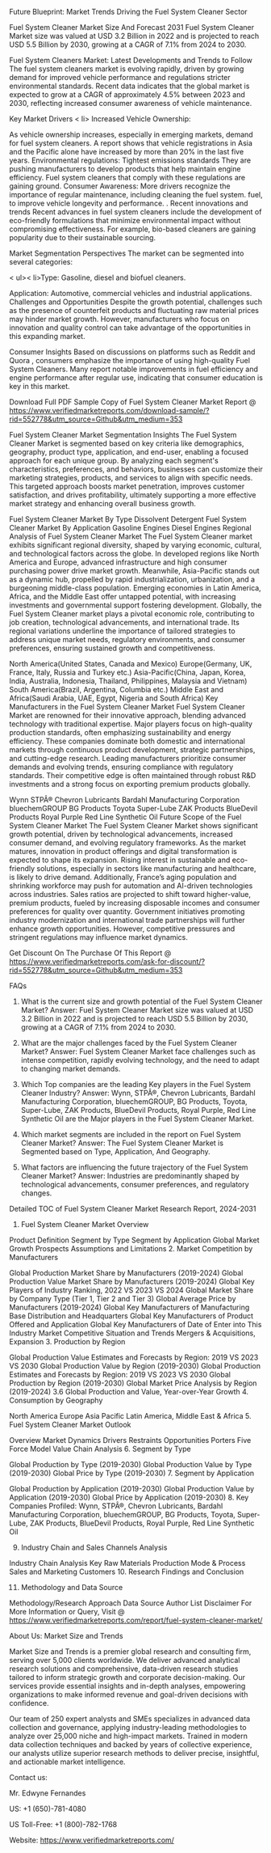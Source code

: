 Future Blueprint: Market Trends Driving the Fuel System Cleaner Sector


Fuel System Cleaner Market Size And Forecast 2031
Fuel System Cleaner Market size was valued at USD 3.2 Billion in 2022 and is projected to reach USD 5.5 Billion by 2030, growing at a CAGR of 7.1% from 2024 to 2030.

Fuel System Cleaners Market: Latest Developments and Trends to Follow
The fuel system cleaners market is evolving rapidly, driven by growing demand for improved vehicle performance and regulations stricter environmental standards. Recent data indicates that the global market is expected to grow at a CAGR of approximately 4.5% between 2023 and 2030, reflecting increased consumer awareness of vehicle maintenance.

Key Market Drivers
< li>
Increased Vehicle Ownership:

As vehicle ownership increases, especially in emerging markets, demand for fuel system cleaners. A report shows that vehicle registrations in Asia and the Pacific alone have increased by more than 20% in the last five years.
Environmental regulations: Tightest emissions standards They are pushing manufacturers to develop products that help maintain engine efficiency. Fuel system cleaners that comply with these regulations are gaining ground.
Consumer Awareness: More drivers recognize the importance of regular maintenance, including cleaning the fuel system. fuel, to improve vehicle longevity and performance. .
Recent innovations and trends
Recent advances in fuel system cleaners include the development of eco-friendly formulations that minimize environmental impact without compromising effectiveness. For example, bio-based cleaners are gaining popularity due to their sustainable sourcing.

Market Segmentation Perspectives
The market can be segmented into several categories:

< ul>< li>Type: Gasoline, diesel and biofuel cleaners.

Application: Automotive, commercial vehicles and industrial applications.
Challenges and Opportunities
Despite the growth potential, challenges such as the presence of counterfeit products and fluctuating raw material prices may hinder market growth. However, manufacturers who focus on innovation and quality control can take advantage of the opportunities in this expanding market.

Consumer Insights
Based on discussions on platforms such as Reddit and Quora , consumers emphasize the importance of using high-quality Fuel System Cleaners. Many report notable improvements in fuel efficiency and engine performance after regular use, indicating that consumer education is key in this market.

Download Full PDF Sample Copy of Fuel System Cleaner Market Report @ https://www.verifiedmarketreports.com/download-sample/?rid=552778&utm_source=Github&utm_medium=353

Fuel System Cleaner Market Segmentation Insights
The Fuel System Cleaner Market is segmented based on key criteria like demographics, geography, product type, application, and end-user, enabling a focused approach for each unique group. By analyzing each segment's characteristics, preferences, and behaviors, businesses can customize their marketing strategies, products, and services to align with specific needs. This targeted approach boosts market penetration, improves customer satisfaction, and drives profitability, ultimately supporting a more effective market strategy and enhancing overall business growth.

Fuel System Cleaner Market By Type
Dissolvent
Detergent
Fuel System Cleaner Market By Application
Gasoline Engines
Diesel Engines
Regional Analysis of Fuel System Cleaner Market
The Fuel System Cleaner market exhibits significant regional diversity, shaped by varying economic, cultural, and technological factors across the globe. In developed regions like North America and Europe, advanced infrastructure and high consumer purchasing power drive market growth. Meanwhile, Asia-Pacific stands out as a dynamic hub, propelled by rapid industrialization, urbanization, and a burgeoning middle-class population. Emerging economies in Latin America, Africa, and the Middle East offer untapped potential, with increasing investments and governmental support fostering development. Globally, the Fuel System Cleaner market plays a pivotal economic role, contributing to job creation, technological advancements, and international trade. Its regional variations underline the importance of tailored strategies to address unique market needs, regulatory environments, and consumer preferences, ensuring sustained growth and competitiveness.

North America(United States, Canada and Mexico)
Europe(Germany, UK, France, Italy, Russia and Turkey etc.)
Asia-Pacific(China, Japan, Korea, India, Australia, Indonesia, Thailand, Philippines, Malaysia and Vietnam)
South America(Brazil, Argentina, Columbia etc.)
Middle East and Africa(Saudi Arabia, UAE, Egypt, Nigeria and South Africa)
Key Manufacturers in the Fuel System Cleaner Market
Fuel System Cleaner Market are renowned for their innovative approach, blending advanced technology with traditional expertise. Major players focus on high-quality production standards, often emphasizing sustainability and energy efficiency. These companies dominate both domestic and international markets through continuous product development, strategic partnerships, and cutting-edge research. Leading manufacturers prioritize consumer demands and evolving trends, ensuring compliance with regulatory standards. Their competitive edge is often maintained through robust R&D investments and a strong focus on exporting premium products globally.

Wynn
STPÂ®
Chevron Lubricants
Bardahl Manufacturing Corporation
bluechemGROUP
BG Products
Toyota
Super-Lube
ZAK Products
BlueDevil Products
Royal Purple
Red Line Synthetic Oil
Future Scope of the Fuel System Cleaner Market
The Fuel System Cleaner Market shows significant growth potential, driven by technological advancements, increased consumer demand, and evolving regulatory frameworks. As the market matures, innovation in product offerings and digital transformation is expected to shape its expansion. Rising interest in sustainable and eco-friendly solutions, especially in sectors like manufacturing and healthcare, is likely to drive demand. Additionally, France’s aging population and shrinking workforce may push for automation and AI-driven technologies across industries. Sales ratios are projected to shift toward higher-value, premium products, fueled by increasing disposable incomes and consumer preferences for quality over quantity. Government initiatives promoting industry modernization and international trade partnerships will further enhance growth opportunities. However, competitive pressures and stringent regulations may influence market dynamics.

Get Discount On The Purchase Of This Report @ https://www.verifiedmarketreports.com/ask-for-discount/?rid=552778&utm_source=Github&utm_medium=353

FAQs
1. What is the current size and growth potential of the Fuel System Cleaner Market?
Answer: Fuel System Cleaner Market size was valued at USD 3.2 Billion in 2022 and is projected to reach USD 5.5 Billion by 2030, growing at a CAGR of 7.1% from 2024 to 2030.

2. What are the major challenges faced by the Fuel System Cleaner Market?
Answer: Fuel System Cleaner Market face challenges such as intense competition, rapidly evolving technology, and the need to adapt to changing market demands.

3. Which Top companies are the leading Key players in the Fuel System Cleaner Industry?
Answer: Wynn, STPÂ®, Chevron Lubricants, Bardahl Manufacturing Corporation, bluechemGROUP, BG Products, Toyota, Super-Lube, ZAK Products, BlueDevil Products, Royal Purple, Red Line Synthetic Oil are the Major players in the Fuel System Cleaner Market.

4. Which market segments are included in the report on Fuel System Cleaner Market?
Answer: The Fuel System Cleaner Market is Segmented based on Type, Application, And Geography.

5. What factors are influencing the future trajectory of the Fuel System Cleaner Market?
Answer: Industries are predominantly shaped by technological advancements, consumer preferences, and regulatory changes.

Detailed TOC of Fuel System Cleaner Market Research Report, 2024-2031
1. Fuel System Cleaner Market Overview

Product Definition
Segment by Type
Segment by Application
Global Market Growth Prospects
Assumptions and Limitations
2. Market Competition by Manufacturers

Global Production Market Share by Manufacturers (2019-2024)
Global Production Value Market Share by Manufacturers (2019-2024)
Global Key Players of Industry Ranking, 2022 VS 2023 VS 2024
Global Market Share by Company Type (Tier 1, Tier 2 and Tier 3)
Global Average Price by Manufacturers (2019-2024)
Global Key Manufacturers of Manufacturing Base Distribution and Headquarters
Global Key Manufacturers of Product Offered and Application
Global Key Manufacturers of Date of Enter into This Industry
Market Competitive Situation and Trends
Mergers & Acquisitions, Expansion
3. Production by Region

Global Production Value Estimates and Forecasts by Region: 2019 VS 2023 VS 2030
Global Production Value by Region (2019-2030)
Global Production Estimates and Forecasts by Region: 2019 VS 2023 VS 2030
Global Production by Region (2019-2030)
Global Market Price Analysis by Region (2019-2024) 3.6 Global Production and Value, Year-over-Year Growth
4. Consumption by Geography

North America
Europe
Asia Pacific
Latin America, Middle East & Africa
5. Fuel System Cleaner Market Outlook

Overview
Market Dynamics
Drivers
Restraints
Opportunities
Porters Five Force Model
Value Chain Analysis 
6. Segment by Type

Global Production by Type (2019-2030)
Global Production Value by Type (2019-2030)
Global Price by Type (2019-2030)
7. Segment by Application

Global Production by Application (2019-2030)
Global Production Value by Application (2019-2030)
Global Price by Application (2019-2030)
8. Key Companies Profiled: Wynn, STPÂ®, Chevron Lubricants, Bardahl Manufacturing Corporation, bluechemGROUP, BG Products, Toyota, Super-Lube, ZAK Products, BlueDevil Products, Royal Purple, Red Line Synthetic Oil

9. Industry Chain and Sales Channels Analysis

Industry Chain Analysis
Key Raw Materials
Production Mode & Process
Sales and Marketing
Customers
10. Research Findings and Conclusion

11. Methodology and Data Source

Methodology/Research Approach
Data Source
Author List
Disclaimer
For More Information or Query, Visit @ https://www.verifiedmarketreports.com/report/fuel-system-cleaner-market/

About Us: Market Size and Trends

Market Size and Trends is a premier global research and consulting firm, serving over 5,000 clients worldwide. We deliver advanced analytical research solutions and comprehensive, data-driven research studies tailored to inform strategic growth and corporate decision-making. Our services provide essential insights and in-depth analyses, empowering organizations to make informed revenue and goal-driven decisions with confidence.

Our team of 250 expert analysts and SMEs specializes in advanced data collection and governance, applying industry-leading methodologies to analyze over 25,000 niche and high-impact markets. Trained in modern data collection techniques and backed by years of collective experience, our analysts utilize superior research methods to deliver precise, insightful, and actionable market intelligence.

Contact us:

Mr. Edwyne Fernandes

US: +1 (650)-781-4080

US Toll-Free: +1 (800)-782-1768

Website: https://www.verifiedmarketreports.com/
